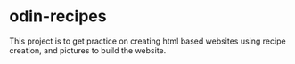 # odin-recipes

This project is to get practice on creating html based websites using recipe creation, and pictures to build the website.